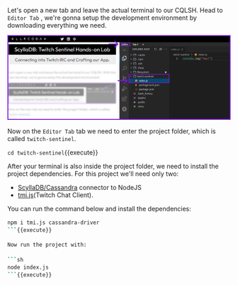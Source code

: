 Let's open a new tab and leave the actual terminal to our CQLSH. Head to `Editor Tab` , we're gonna setup the development environment by downloading everything we need.

![Arrows pointing to open the Code Editor Tab](./images/3-2-opening-the-editor.png)

Now on the `Editor Tab` tab we need to enter the project folder, which is called `twitch-sentinel`. 

`cd twitch-sentinel`{{execute}}

After your terminal is also inside the project folder, we need to install the project dependencies. For this project we'll need only two:

- [ScyllaDB/Cassandra](https://www.npmjs.com/package/cassandra-driver) connector to NodeJS
- [tmi.js](https://tmijs.com/)(Twitch Chat Client). 


You can run the command below and install the dependencies: 

```sh
npm i tmi.js cassandra-driver
```{{execute}}

Now run the project with: 

```sh
node index.js
```{{execute}}